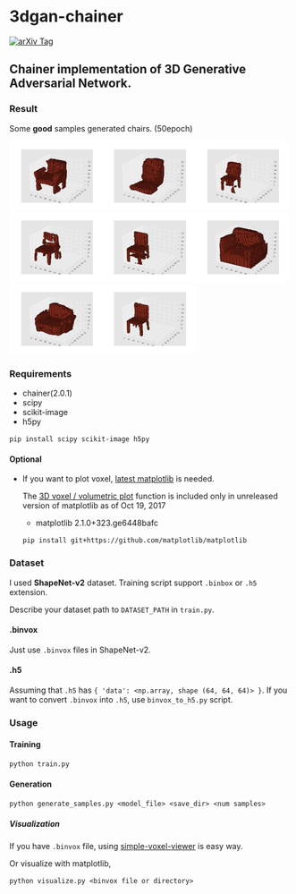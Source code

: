 # 3dgan-chainer

[![arXiv Tag](https://img.shields.io/badge/arXiv-1610.07584-brightgreen.svg)](https://arxiv.org/abs/1610.07584)


## Chainer implementation of 3D Generative Adversarial Network.

### Result
Some **good** samples generated chairs. (50epoch)

<img width='33%' src='result/generated_samples/png/7.png'><img width='33%' src='result/generated_samples/png/13.png'><img width='33%' src='result/generated_samples/png/17.png'>
<img width='33%' src='result/generated_samples/png/21.png'><img width='33%' src='result/generated_samples/png/30.png'><img width='33%' src='result/generated_samples/png/31.png'>
<img width='33%' src='result/generated_samples/png/40.png'><img width='33%' src='result/generated_samples/png/97.png'>

### Requirements

- chainer(2.0.1)
- scipy
- scikit-image
- h5py

```
pip install scipy scikit-image h5py
```

#### Optional

- If you want to plot voxel, [latest matplotlib](https://github.com/matplotlib/matplotlib) is needed. 

  The [3D voxel / volumetric plot](https://matplotlib.org/devdocs/gallery/mplot3d/voxels.html) function is included only in unreleased version of matplotlib as of Oct 19, 2017

  - matplotlib 2.1.0+323.ge6448bafc

  ```
  pip install git+https://github.com/matplotlib/matplotlib
  ```

### Dataset

I used **ShapeNet-v2** dataset.  Training script support `.binbox` or `.h5` extension.

Describe your dataset path to `DATASET_PATH` in `train.py`.

#### .binvox

Just use `.binvox` files in ShapeNet-v2. 

#### .h5

Assuming that `.h5` has ``{ 'data': <np.array, shape (64, 64, 64)> }``. If you want to convert `.binvox` into `.h5`, use `binvox_to_h5.py` script.

### Usage

#### Training

```
python train.py
```

#### Generation

```
python generate_samples.py <model_file> <save_dir> <num samples>
```

##### Visualization

If you have `.binvox` file,  using [simple-voxel-viewer](https://github.com/piyo56/simple_voxel_viewer) is easy way.

Or visualize with matplotlib, 
```
python visualize.py <binvox file or directory>
```
